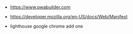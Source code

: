 

- https://www.pwabuilder.com
- https://developer.mozilla.org/en-US/docs/Web/Manifest


- lighthouse google chrome add one 